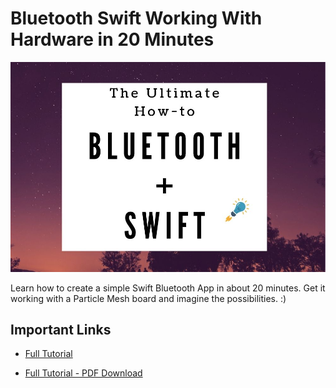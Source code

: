 # Bluetooth Swift Working With Hardware in 20 Minutes

![Main](images/main.jpg)

Learn how to create a simple Swift Bluetooth App in about 20 minutes. Get it working with a Particle Mesh board and imagine the possibilities. :)

## Important Links

* [Full Tutorial](https://www.jaredwolff.com/the-ultimate-how-to-bluetooth-swift-with-hardware-in-20-minutes/)

* [Full Tutorial - PDF Download](https://www.jaredwolff.com/files/the-ultimate-how-to-bluetooth-swift-with-hardware-in-20-minutes/)